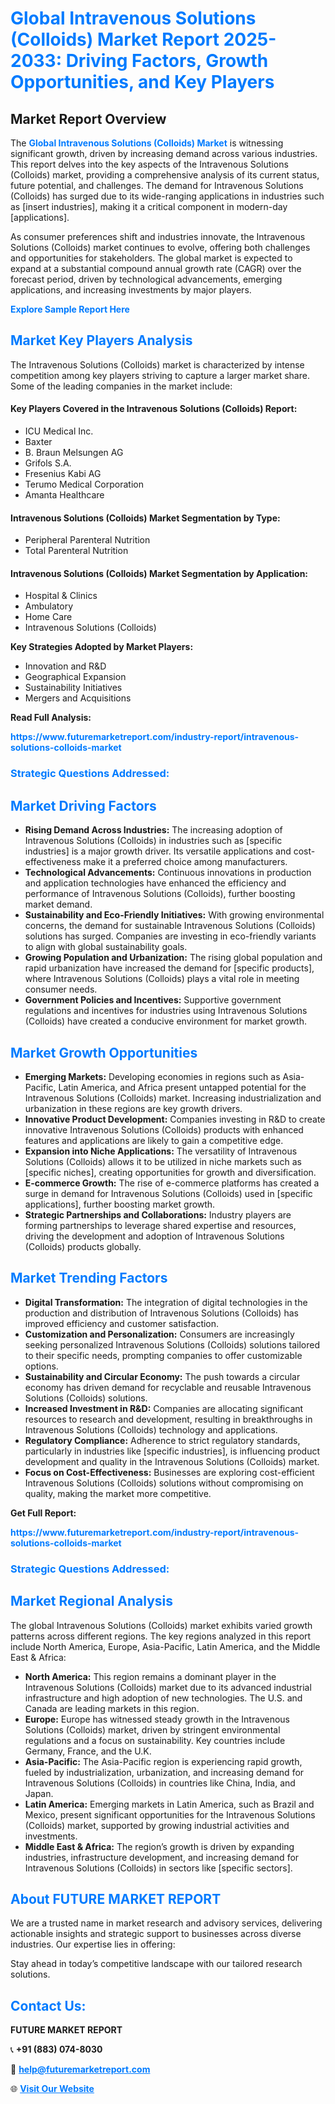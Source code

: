 <h1 style="color: #007BFF;">Global Intravenous Solutions (Colloids) Market Report 2025-2033: Driving Factors, Growth Opportunities, and Key Players</h1>

<section id="overview">
<h2>Market Report Overview</h2>
<p>The <a href="https://www.futuremarketreport.com/industry-report/intravenous-solutions-colloids-market" style="color: #007BFF; text-decoration: none;"><strong>Global Intravenous Solutions (Colloids) Market</strong></a> is witnessing significant growth, driven by increasing demand across various industries. This report delves into the key aspects of the Intravenous Solutions (Colloids) market, providing a comprehensive analysis of its current status, future potential, and challenges. The demand for Intravenous Solutions (Colloids) has surged due to its wide-ranging applications in industries such as [insert industries], making it a critical component in modern-day [applications].</p>
<p>As consumer preferences shift and industries innovate, the Intravenous Solutions (Colloids) market continues to evolve, offering both challenges and opportunities for stakeholders. The global market is expected to expand at a substantial compound annual growth rate (CAGR) over the forecast period, driven by technological advancements, emerging applications, and increasing investments by major players.</p>
</section>

<section id="overview">
<p><a href="https://www.futuremarketreport.com/request-sample/reportId=121962" style="color: #007BFF; text-decoration: none;"><strong>Explore Sample Report Here</strong></a></p>
</section>

<section id="key-players">
<h2 style="color: #007BFF;">Market Key Players Analysis</h2>
<p>The Intravenous Solutions (Colloids) market is characterized by intense competition among key players striving to capture a larger market share. Some of the leading companies in the market include:</p>
<h4>Key Players Covered in the Intravenous Solutions (Colloids) Report:</h4>
<ul><li>ICU Medical Inc.</li><li>Baxter</li><li>B. Braun Melsungen AG</li><li>Grifols S.A.</li><li>Fresenius Kabi AG</li><li>Terumo Medical Corporation</li><li>Amanta Healthcare</li></ul>
<h4>Intravenous Solutions (Colloids) Market Segmentation by Type:</h4>
<ul><li>Peripheral Parenteral Nutrition</li><li>Total Parenteral Nutrition</li></ul>

<h4>Intravenous Solutions (Colloids) Market Segmentation by Application:</h4>
<ul><li>Hospital &amp; Clinics</li><li>Ambulatory</li><li>Home Care</li><li>Intravenous Solutions (Colloids)</li></ul>
<p><strong>Key Strategies Adopted by Market Players:</strong></p>
<ul>
<li>Innovation and R&D</li>
<li>Geographical Expansion</li>
<li>Sustainability Initiatives</li>
<li>Mergers and Acquisitions</li>
</ul>
</section>

<section>
<p><strong>Read Full Analysis: </strong></p><a href="https://www.futuremarketreport.com/industry-report/intravenous-solutions-colloids-market" style="color: #007BFF; text-decoration: none;"><strong>https://www.futuremarketreport.com/industry-report/intravenous-solutions-colloids-market</strong></a>
<h3 style="color: #007BFF;">Strategic Questions Addressed:</h3>
</section>

<section id="driving-factors">
<h2 style="color: #007BFF;">Market Driving Factors</h2>
<ul>
<li><strong>Rising Demand Across Industries:</strong> The increasing adoption of Intravenous Solutions (Colloids) in industries such as [specific industries] is a major growth driver. Its versatile applications and cost-effectiveness make it a preferred choice among manufacturers.</li>
<li><strong>Technological Advancements:</strong> Continuous innovations in production and application technologies have enhanced the efficiency and performance of Intravenous Solutions (Colloids), further boosting market demand.</li>
<li><strong>Sustainability and Eco-Friendly Initiatives:</strong> With growing environmental concerns, the demand for sustainable Intravenous Solutions (Colloids) solutions has surged. Companies are investing in eco-friendly variants to align with global sustainability goals.</li>
<li><strong>Growing Population and Urbanization:</strong> The rising global population and rapid urbanization have increased the demand for [specific products], where Intravenous Solutions (Colloids) plays a vital role in meeting consumer needs.</li>
<li><strong>Government Policies and Incentives:</strong> Supportive government regulations and incentives for industries using Intravenous Solutions (Colloids) have created a conducive environment for market growth.</li>
</ul>
</section>

<section id="growth-opportunities">
<h2 style="color: #007BFF;">Market Growth Opportunities</h2>
<ul>
<li><strong>Emerging Markets:</strong> Developing economies in regions such as Asia-Pacific, Latin America, and Africa present untapped potential for the Intravenous Solutions (Colloids) market. Increasing industrialization and urbanization in these regions are key growth drivers.</li>
<li><strong>Innovative Product Development:</strong> Companies investing in R&D to create innovative Intravenous Solutions (Colloids) products with enhanced features and applications are likely to gain a competitive edge.</li>
<li><strong>Expansion into Niche Applications:</strong> The versatility of Intravenous Solutions (Colloids) allows it to be utilized in niche markets such as [specific niches], creating opportunities for growth and diversification.</li>
<li><strong>E-commerce Growth:</strong> The rise of e-commerce platforms has created a surge in demand for Intravenous Solutions (Colloids) used in [specific applications], further boosting market growth.</li>
<li><strong>Strategic Partnerships and Collaborations:</strong> Industry players are forming partnerships to leverage shared expertise and resources, driving the development and adoption of Intravenous Solutions (Colloids) products globally.</li>
</ul>
</section>

<section id="trending-factors">
<h2 style="color: #007BFF;">Market Trending Factors</h2>
<ul>
<li><strong>Digital Transformation:</strong> The integration of digital technologies in the production and distribution of Intravenous Solutions (Colloids) has improved efficiency and customer satisfaction.</li>
<li><strong>Customization and Personalization:</strong> Consumers are increasingly seeking personalized Intravenous Solutions (Colloids) solutions tailored to their specific needs, prompting companies to offer customizable options.</li>
<li><strong>Sustainability and Circular Economy:</strong> The push towards a circular economy has driven demand for recyclable and reusable Intravenous Solutions (Colloids) solutions.</li>
<li><strong>Increased Investment in R&D:</strong> Companies are allocating significant resources to research and development, resulting in breakthroughs in Intravenous Solutions (Colloids) technology and applications.</li>
<li><strong>Regulatory Compliance:</strong> Adherence to strict regulatory standards, particularly in industries like [specific industries], is influencing product development and quality in the Intravenous Solutions (Colloids) market.</li>
<li><strong>Focus on Cost-Effectiveness:</strong> Businesses are exploring cost-efficient Intravenous Solutions (Colloids) solutions without compromising on quality, making the market more competitive.</li>
</ul>
</section>

<section>
<p><strong>Get Full Report: </strong></p><a href="https://www.futuremarketreport.com/industry-report/intravenous-solutions-colloids-market" style="color: #007BFF; text-decoration: none;"><strong>https://www.futuremarketreport.com/industry-report/intravenous-solutions-colloids-market</strong></a>
<h3 style="color: #007BFF;">Strategic Questions Addressed:</h3>
</section>


<section id="regional-analysis">
<h2 style="color: #007BFF;">Market Regional Analysis</h2>
<p>The global Intravenous Solutions (Colloids) market exhibits varied growth patterns across different regions. The key regions analyzed in this report include North America, Europe, Asia-Pacific, Latin America, and the Middle East & Africa:</p>
<ul>
<li><strong>North America:</strong> This region remains a dominant player in the Intravenous Solutions (Colloids) market due to its advanced industrial infrastructure and high adoption of new technologies. The U.S. and Canada are leading markets in this region.</li>
<li><strong>Europe:</strong> Europe has witnessed steady growth in the Intravenous Solutions (Colloids) market, driven by stringent environmental regulations and a focus on sustainability. Key countries include Germany, France, and the U.K.</li>
<li><strong>Asia-Pacific:</strong> The Asia-Pacific region is experiencing rapid growth, fueled by industrialization, urbanization, and increasing demand for Intravenous Solutions (Colloids) in countries like China, India, and Japan.</li>
<li><strong>Latin America:</strong> Emerging markets in Latin America, such as Brazil and Mexico, present significant opportunities for the Intravenous Solutions (Colloids) market, supported by growing industrial activities and investments.</li>
<li><strong>Middle East & Africa:</strong> The region’s growth is driven by expanding industries, infrastructure development, and increasing demand for Intravenous Solutions (Colloids) in sectors like [specific sectors].</li>
</ul>
</section>

<footer>
<h2 style="color: #007BFF;">About FUTURE MARKET REPORT</h2>
<p>We are a trusted name in market research and advisory services, delivering actionable insights and strategic support to businesses across diverse industries. Our expertise lies in offering:</p>

<p>Stay ahead in today’s competitive landscape with our tailored research solutions.</p>

<h2 style="color: #007BFF;">Contact Us:</h2>
<p><strong>FUTURE MARKET REPORT</strong></p>
<p>📞 <strong>+91 (883) 074-8030</strong></p>
<p>📧 <strong><a href="mailto:help@futuremarketreport.com" style="color: #007BFF;">help@futuremarketreport.com</a></strong></p>
<p>🌐 <strong><a href="https://www.futuremarketreport.com/" style="color: #007BFF;">Visit Our Website</a></strong></p>
</footer>